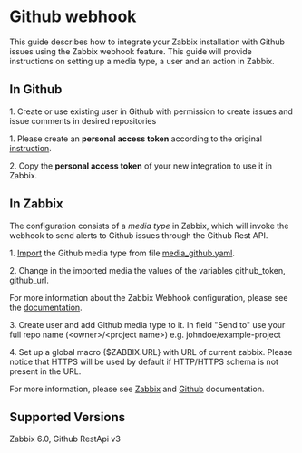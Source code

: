 
# Github webhook 

This guide describes how to integrate your Zabbix installation with Github issues using the Zabbix webhook feature. This guide will provide instructions on setting up a media type, a user and an action in Zabbix.

## In Github

1\. Create or use existing user in Github with permission to create issues and issue comments in desired repositories

1\. Please create an **personal access token** according to the original [instruction](https://docs.github.com/en/github/authenticating-to-github/keeping-your-account-and-data-secure/creating-a-personal-access-token).

2\. Copy the **personal access token** of your new integration to use it in Zabbix.

## In Zabbix

The configuration consists of a _media type_ in Zabbix, which will invoke the webhook to send alerts to Github issues through the Github Rest API.


1\. [Import](https://www.zabbix.com/documentation/6.0/manual/web_interface/frontend_sections/administration/mediatypes) the Github media type from file [media_github.yaml](media_github.yaml).

2\. Change in the imported media the values of the variables github_token, github_url.

For more information about the Zabbix Webhook configuration, please see the [documentation](https://www.zabbix.com/documentation/6.0/manual/config/notifications/media/webhook).

3\. Create user and add Github media type to it. In field "Send to" use your full repo name (\<owner\>/\<project name\>) e.g. johndoe/example-project

4\. Set up a global macro {$ZABBIX.URL} with URL of current zabbix. Please notice that HTTPS will be used by default if HTTP/HTTPS schema is not present in the URL.

For more information, please see [Zabbix](https://www.zabbix.com/documentation/6.0/manual/config/notifications) and [Github](https://docs.github.com/en/rest) documentation.

## Supported Versions

Zabbix 6.0, Github RestApi v3
